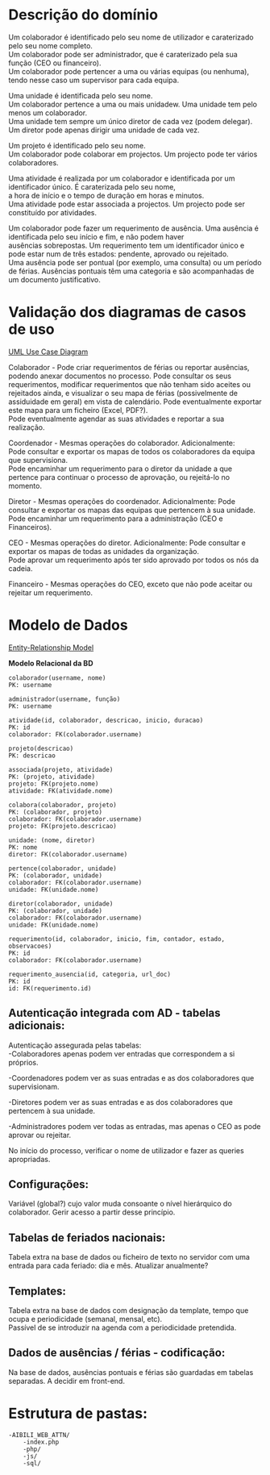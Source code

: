 # Descrição do domínio
Um colaborador é identificado pelo seu nome de utilizador e caraterizado pelo seu nome completo.  
Um colaborador pode ser administrador, que é caraterizado pela sua função (CEO ou financeiro).  
Um colaborador pode pertencer a uma ou várias equipas (ou nenhuma), tendo nesse caso um supervisor para cada equipa.  

Uma unidade é identificada pelo seu nome.  
Um colaborador pertence a uma ou mais unidadew. Uma unidade tem pelo menos um colaborador.  
Uma unidade tem sempre um único diretor de cada vez (podem delegar). Um diretor pode apenas dirigir uma unidade de cada vez.  

Um projeto é identificado pelo seu nome.  
Um colaborador pode colaborar em projectos. Um projecto pode ter vários colaboradores.  

Uma atividade é realizada por um colaborador e identificada por um identificador único. É caraterizada pelo seu nome,  
a hora de início e o tempo de duração em horas e minutos.  
Uma atividade pode estar associada a projectos. Um projecto pode ser constituído por atividades.  

Um colaborador pode fazer um requerimento de ausência. Uma ausência é identificada pelo seu início e fim, e não podem haver  
ausências sobrepostas. Um requerimento tem um identificador único e pode estar num de três estados: pendente, aprovado ou rejeitado.  
Uma ausência pode ser pontual (por exemplo, uma consulta) ou um período de férias. Ausências pontuais têm uma categoria e são  acompanhadas de um documento justificativo.  

# Validação dos diagramas de casos de uso
[UML Use Case Diagram](https://www.lucidchart.com/documents/edit/a3c0dfd0-8d7e-418e-a441-6910246505de/0)

Colaborador - Pode criar requerimentos de férias ou reportar ausências, podendo anexar documentos no processo. Pode
                  consultar os seus requerimentos, modificar requerimentos que não tenham sido aceites ou rejeitados ainda, e
                  visualizar o seu mapa de férias (possivelmente de assiduidade em geral) em vista de calendário. Pode eventualmente
                  exportar este mapa para um ficheiro (Excel, PDF?).  
                  Pode eventualmente agendar as suas atividades e reportar a sua realização.

Coordenador - Mesmas operações do colaborador. Adicionalmente:  
                  Pode consultar e exportar os mapas de todos os colaboradores da equipa que supervisiona.  
                  Pode encaminhar um requerimento para o diretor da unidade a que pertence para continuar o processo de
                  aprovação, ou rejeitá-lo no momento.

Diretor - Mesmas operações do coordenador. Adicionalmente:
              Pode consultar e exportar os mapas das equipas que pertencem à sua unidade.  
              Pode encaminhar um requerimento para a administração (CEO e Financeiros).

CEO - Mesmas operações do diretor. Adicionalmente:
          Pode consultar e exportar os mapas de todas as unidades da organização.  
          Pode aprovar um requerimento após ter sido aprovado por todos os nós da cadeia.

Financeiro - Mesmas operações do CEO, exceto que não pode aceitar ou rejeitar um requerimento.


# Modelo de Dados
[Entity-Relationship Model](https://www.lucidchart.com/documents/edit/a3c0dfd0-8d7e-418e-a441-6910246505de/0)

**Modelo Relacional da BD**

```
colaborador(username, nome)
PK: username

administrador(username, função)
PK: username

atividade(id, colaborador, descricao, inicio, duracao)
PK: id 
colaborador: FK(colaborador.username)

projeto(descricao)
PK: descricao

associada(projeto, atividade)
PK: (projeto, atividade)
projeto: FK(projeto.nome)
atividade: FK(atividade.nome)

colabora(colaborador, projeto)
PK: (colaborador, projeto)
colaborador: FK(colaborador.username)
projeto: FK(projeto.descricao)

unidade: (nome, diretor)
PK: nome
diretor: FK(colaborador.username)

pertence(colaborador, unidade)
PK: (colaborador, unidade)
colaborador: FK(colaborador.username)
unidade: FK(unidade.nome)

diretor(colaborador, unidade)
PK: (colaborador, unidade)
colaborador: FK(colaborador.username)
unidade: FK(unidade.nome)

requerimento(id, colaborador, inicio, fim, contador, estado, observacoes)
PK: id
colaborador: FK(colaborador.username)

requerimento_ausencia(id, categoria, url_doc)
PK: id
id: FK(requerimento.id)
```

## Autenticação integrada com AD - tabelas adicionais:

Autenticação assegurada pelas tabelas:  
-Colaboradores apenas podem ver entradas que correspondem a si próprios. 

-Coordenadores podem ver as suas entradas e as dos colaboradores que supervisionam.

-Diretores podem ver as suas entradas e as dos colaboradores que pertencem à sua unidade.

-Administradores podem ver todas as entradas, mas apenas o CEO as pode aprovar ou rejeitar.

No início do processo, verificar o nome de utilizador e fazer as queries apropriadas.

## Configurações:
Variável (global?) cujo valor muda consoante o nível hierárquico do colaborador. Gerir acesso a partir desse princípio.

## Tabelas de feriados nacionais:
Tabela extra na base de dados ou ficheiro de texto no servidor com uma entrada para cada feriado: dia e mês.
Atualizar anualmente?

## Templates:
Tabela extra na base de dados com designação da template, tempo que ocupa e periodicidade (semanal, mensal, etc).  
Passível de se introduzir na agenda com a periodicidade pretendida.

## Dados de ausências / férias - codificação:
Na base de dados, ausências pontuais e férias são guardadas em tabelas separadas. A decidir em front-end.

# Estrutura de pastas:
    -AIBILI_WEB_ATTN/
        -index.php
        -php/
        -js/
        -sql/
        
